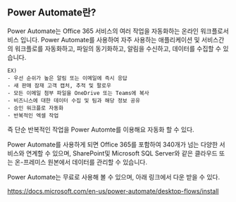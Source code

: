 ## Power Automate란?

Power Automate는 Office 365 서비스의 여러 작업을 자동화하는 온라인 워크플로서비스 입니다. Power Automate를 사용하여 자주 사용하는 애플리케이션 및 서비스간의 워크플로를 자동화하고, 파일의 동기화하고, 알림을 수신하고, 데이터를 수집할 수 있습니다.


    EX)
    - 우선 순쉬가 높은 알림 또는 이메일에 즉시 응답
    - 새 판매 잠재 고객 캡처, 추적 및 팔로우
    - 모든 이메일 첨부 파일을 OneDrive 또는 Teams에 복사
    - 비즈니스에 대한 데이터 수집 및 팀과 해당 정보 공유
    - 승인 워크플로 자동화
    - 반복적인 엑셀 작업


즉 단순 반복적인 작업을 Power Automte를 이용해요 자동화 할 수 있다.

Power Automate를 사용하게 되면 Office 365를 포함하여 340개가 넘는 다양한 서비스와 연계할 수 있으며, SharePoint및 Microsoft SQL Server와 같은 클라우드 또는 온-프레미스 원본에서 데이터를 관리할 수 있습니다.

Power Automate는 무료로 사용해 볼 수 있으며, 아래 링크에서 다운 받을 수 있다.

https://docs.microsoft.com/en-us/power-automate/desktop-flows/install

